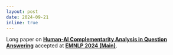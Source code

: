 ```yaml
---
layout: post
date: 2024-09-21
inline: true
---
```


Long paper on __[Human-AI Complementarity Analysis in Question Answering](https://arxiv.org/abs/2410.06524)__ accepted at **[EMNLP 2024 (Main)](https://2024.emnlp.org/program/accepted_main_conference/)**.
